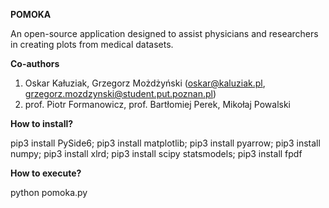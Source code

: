 **POMOKA**


An open-source application designed to assist physicians and researchers in creating plots from medical datasets.

**Co-authors**
1. Oskar Kałuziak, Grzegorz Możdżyński (oskar@kaluziak.pl, grzegorz.mozdzynski@student.put.poznan.pl)
2. prof. Piotr Formanowicz, prof. Bartłomiej Perek, Mikołaj Powalski

**How to install?**

pip3 install PySide6; pip3 install matplotlib; pip3 install pyarrow; pip3 install numpy; pip3 install xlrd; pip3 install scipy statsmodels; pip3 install fpdf

**How to execute?**

python pomoka.py
